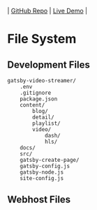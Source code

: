 | [GitHub Repo](https://github.com/FlyingKatsu/gatsby-video-streamer) | [Live Demo](https://demo.flyingkatsu.com/video-stream) |

# File System

## Development Files

```
gatsby-video-streamer/
    .env
    .gitignore
    package.json
    content/
        blog/
        detail/
        playlist/
        video/
            dash/
            hls/
    docs/
    src/
    gatsby-create-page/
    gatsby-config.js
    gatsby-node.js
    site-config.js
```

## Webhost Files

```

```